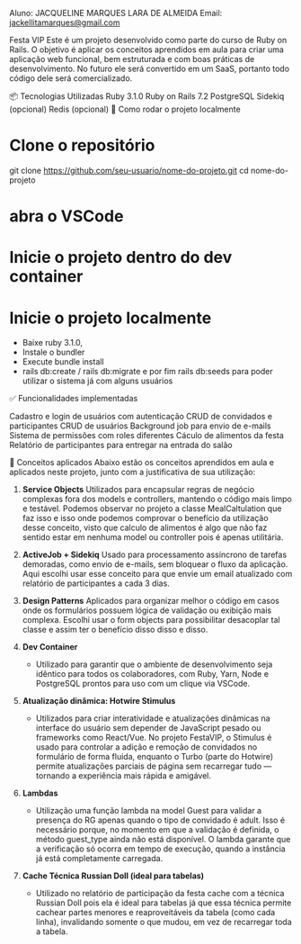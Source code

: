 Aluno: JACQUELINE MARQUES LARA DE ALMEIDA Email: jackellitamarques@gmail.com

Festa VIP
Este é um projeto desenvolvido como parte do curso de Ruby on Rails. O objetivo é aplicar os conceitos aprendidos em aula para criar uma aplicação web funcional, bem estruturada e com boas práticas de desenvolvimento. No futuro ele será convertido em um SaaS, portanto todo código dele será comercializado.

📦 Tecnologias Utilizadas
Ruby 3.1.0
Ruby on Rails 7.2
PostgreSQL
Sidekiq (opcional)
Redis (opcional)
🚀 Como rodar o projeto localmente

# Clone o repositório

git clone https://github.com/seu-usuario/nome-do-projeto.git
cd nome-do-projeto

# abra o VSCode

# Inicie o projeto dentro do dev container

# Inicie o projeto localmente

- Baixe ruby 3.1.0,
- Instale o bundler
- Execute bundle install
- rails db:create / rails db:migrate e por fim rails db:seeds para poder utilizar o sistema já com alguns usuários

✅ Funcionalidades implementadas

Cadastro e login de usuários com autenticação
CRUD de convidados e participantes
CRUD de usuários
Background job para envio de e-mails
Sistema de permissões com roles diferentes
Cáculo de alimentos da festa
Relatório de participantes para entregar na entrada do salão

🧠 Conceitos aplicados
Abaixo estão os conceitos aprendidos em aula e aplicados neste projeto, junto com a justificativa de sua utilização:

1. **Service Objects**
   Utilizados para encapsular regras de negócio complexas fora dos models e controllers, mantendo o código mais limpo e testável. Podemos observar no projeto a classe MealCaltulation que faz isso e isso onde podemos comprovar o benefício da utilização desse conceito, visto que calculo de alimentos é algo que não faz sentido estar em nenhuma model ou controller pois é apenas utilitária.

2. **ActiveJob + Sidekiq**
   Usado para processamento assíncrono de tarefas demoradas, como envio de e-mails, sem bloquear o fluxo da aplicação. Aqui escolhi usar esse conceito para que envie um email atualizado com relatório de participantes a cada 3 dias.

3. **Design Patterns**
   Aplicados para organizar melhor o código em casos onde os formulários possuem lógica de validação ou exibição mais complexa. Escolhi usar o form objects para possibilitar desacoplar tal classe e assim ter o benefício disso disso e disso.

4. **Dev Container**

   - Utilizado para garantir que o ambiente de desenvolvimento seja idêntico para todos os colaboradores, com Ruby, Yarn, Node e PostgreSQL prontos para uso com um clique via VSCode.

5. **Atualização dinâmica: Hotwire Stimulus**

   - Utilizados para criar interatividade e atualizações dinâmicas na interface do usuário sem depender de JavaScript pesado ou frameworks como React/Vue. No projeto FestaVIP, o Stimulus é usado para controlar a adição e remoção de convidados no formulário de forma fluida, enquanto o Turbo (parte do Hotwire) permite atualizações parciais de página sem recarregar tudo — tornando a experiência mais rápida e amigável.

6. **Lambdas**

   - Utilização uma função lambda na model Guest para validar a presença do RG apenas quando o tipo de convidado é adult. Isso é necessário porque, no momento em que a validação é definida, o método guest_type ainda não está disponível. O lambda garante que a verificação só ocorra em tempo de execução, quando a instância já está completamente carregada.

7. **Cache Técnica Russian Doll (ideal para tabelas)**
   - Utilizado no relatório de participação da festa cache com a técnica Russian Doll pois ela é ideal para tabelas já que essa técnica permite cachear partes menores e reaproveitáveis da tabela (como cada linha), invalidando somente o que mudou, em vez de recarregar toda a tabela.
